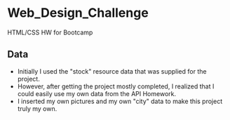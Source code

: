 # Web_Design_Challenge
HTML/CSS HW for Bootcamp

## Data
* Initially I used the "stock" resource data that was supplied for the project. 
* However, after getting the project mostly completed, I realized that I could easily use my own data from the API Homework.
* I inserted my own pictures and my own "city" data to make this project truly my own.
